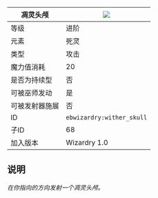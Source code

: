 | 凋灵头颅 |![](https://github.com/Electroblob77/Wizardry/blob/1.12.2/src/main/resources/assets/ebwizardry/textures/spells/wither_skull.png)|
|---|---|
| 等级 | 进阶 |
| 元素 | 死灵 |
| 类型 | 攻击 |
| 魔力值消耗 | 20 |
| 是否为持续型 | 否 |
| 可被巫师发动 | 是|
| 可被发射器施展 | 否 |
| ID | `ebwizardry:wither_skull` |
| 子ID | 68 |
| 加入版本 | Wizardry 1.0 |
## 说明
_在你指向的方向发射一个凋灵头颅。_
